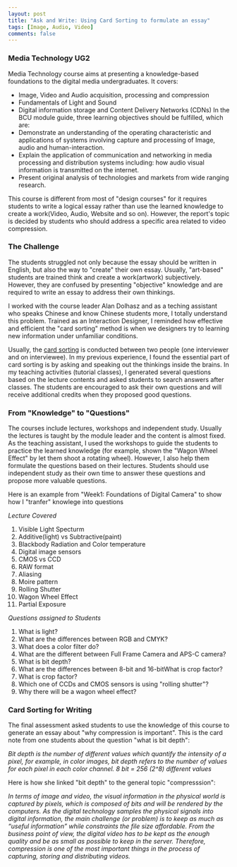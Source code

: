 ```yaml
---
layout: post
title: "Ask and Write: Using Card Sorting to formulate an essay"
tags: [Image, Audio, Video]
comments: false
---
```

### Media Technology UG2
Media Technology course aims at presenting a knowledge-based foundations to the digital media undergraduates. It covers:  
* Image, Video and Audio acquisition, processing and compression
* Fundamentals of Light and Sound
* Digital information storage and Content Delivery Networks (CDNs)
In the BCU module guide, three learning objectives should be fulfilled, which are:
* Demonstrate an understanding of the operating characteristic and applications of systems involving capture and processing of Image, audio and human-interaction.
* Explain the application of communication and networking in media processing and distribution systems including: how audio visual information is transmitted on the internet.
* Present original analysis of technologies and markets from wide ranging research.

This course is different from most of "design courses" for it requires students to write a logical essay rather than use the learned knowledge to create a work(Video, Audio, Website and so on). However, the report's topic is decided by students who should address a specific area related to video compression. 
### The Challenge
The students struggled not only because the essay should be written in English, but also the way to "create" their own essay. Usually, "art-based" students are trained think and create a work(artwork) subjectively. However, they are confused by presenting "objective" knowledge and are required to write an essay to address their own thinkings.   

I worked with the course leader Alan Dolhasz and as a teching assistant who speaks Chinese and know Chinese students more, I totally understand this problem. Trained as an Interaction Designer, I reminded how effective and efficient the "card sorting" method is when we designers try to learning new information under unfamiliar conditions.    

Usually, the [card sorting](https://www.youtube.com/watch?v=-89cj71-Vfg) is conducted between two people (one interviewer and on interviewee). In my previous experience, I found the essential part of card sorting is by asking and speaking out the thinkings inside the brains. In my teaching activities (tutorial classes), I generated several questions based on the lecture contents and asked students to search answers after classes. The students are encouraged to ask their own questions and will receive additional credits when they proposed good questions.  
### From "Knowledge" to "Questions"
The courses include lectures, workshops and independent study. Usually the lectures is taught by the module leader and the content is almost fixed. As the teaching assistant, I used the workshops to guide the students to practice the learned knowledge (for example, shown the "Wagon Wheel Effect" by let them shoot a rotating wheel). However, I also help them formulate the questions based on their lectures. Students should use independent study as their own time to answer these questions and propose more valuable questions. 

Here is an example from "Week1: Foundations of Digital Camera" to show how I "tranfer" knowlege into questions 

*Lecture Covered* 
1. Visible Light Specturm
2. Additive(light) vs Subtractive(paint) 
3. Blackbody Radiation and Color temperature 
4. Digital image sensors 
5. CMOS vs CCD 
6. RAW format 
7. Aliasing 
8. Moire pattern 
9. Rolling Shutter 
10. Wagon Wheel Effect 
11. Partial Exposure

*Questions assigned to Students*   
1. What is light? 
2. What are the differences between RGB and CMYK? 
3. What does a color filter do? 
4. What are the different between Full Frame Camera and APS-C camera? 
5. What is bit depth?  
6. What are the differences between 8-bit and 16-bitWhat is crop factor? 
7. What is crop factor? 
8. Which one of CCDs and CMOS sensors is using "rolling shutter"? 
9. Why there will be a wagon wheel effect?

### Card Sorting for Writing
The final assessment asked students to use the knowledge of this course to generate an essay about "why compression is important". This is the card note from one students about the question "what is bit depth": 

_Bit depth is the number of different values which quantify the intensity of a pixel, for example, in color images, bit depth refers to the number of values for each pixel in each color channel. 8 bit = 256 (2^8) different values_

Here is how she linked "bit depth" to the general topic "compresssion": 

_In terms of image and video, the visual information in the physical world is captured by pixels, which is composed of bits and will be rendered by the computers. As the digital technology samples the physical signals into digital information, the main challenge (or problem) is to keep as much as “useful information” while constraints the file size affordable. From the business point of view, the digital video has to be kept as the enough quality and be as small as possible to keep in the server. Therefore, compression is one of the most important things in the process of capturing, storing and distributing videos._ 

